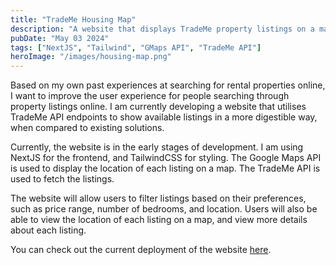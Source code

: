 ```yaml
---
title: "TradeMe Housing Map"
description: "A website that displays TradeMe property listings on a map, using NextJS.            Development is still ongoing."
pubDate: "May 03 2024"
tags: ["NextJS", "Tailwind", "GMaps API", "TradeMe API"]
heroImage: "/images/housing-map.png"
---
```


Based on my own past experiences at searching for rental properties online, I want to improve the
user experience for people searching through property listings online. I am currently developing a
website that utilises TradeMe API endpoints to show available listings in a more digestible way, when compared to existing solutions.

Currently, the website is in the early stages of development. I am using NextJS for the frontend, and TailwindCSS for styling. The Google Maps API is used to display the location of each listing on a map. The TradeMe API is used to fetch the listings.

The website will allow users to filter listings based on their preferences, such as price range, number of bedrooms, and location. Users will also be able to view the location of each listing on a map, and view more details about each listing.

You can check out the current deployment of the website [here](https://trademe-housing.vercel.app/).
